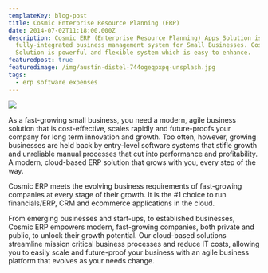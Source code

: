 ```yaml
---
templateKey: blog-post
title: Cosmic Enterprise Resource Planning (ERP)
date: 2014-07-02T11:18:00.000Z
description: Cosmic ERP (Enterprise Resource Planning) Apps Solution is a
  fully-integrated business management system for Small Businesses. Cosmic ERP
  Solution is powerful and flexible system which is easy to enhance.
featuredpost: true
featuredimage: /img/austin-distel-744ogeqpxpq-unsplash.jpg
tags:
  - erp software expenses
---
```

![](/img/austin-distel-744ogeqpxpq-unsplash.jpg)

As a fast-growing small business, you need a modern, agile business solution that is cost-effective, scales rapidly and future-proofs your company for long term innovation and growth. Too often, however, growing businesses are held back by entry-level software systems that stifle growth and unreliable manual processes that cut into performance and profitability. A modern, cloud-based ERP solution that grows with you, every step of the way.

Cosmic ERP meets the evolving business requirements of fast-growing companies at every stage of their growth. It is the #1 choice to run financials/ERP, CRM and ecommerce applications in the cloud.

From emerging businesses and start-ups, to established businesses, Cosmic ERP empowers modern, fast-growing companies, both private and public, to unlock their growth potential. Our cloud-based solutions streamline mission critical business processes and reduce IT costs, allowing you to easily scale and future-proof your business with an agile business platform that evolves as your needs change.